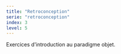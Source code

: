```yaml
---
title: "Retroconception"
serie: "retroconception"
index: 3 
level: 5
---
```


Exercices d'introduction au paradigme objet.